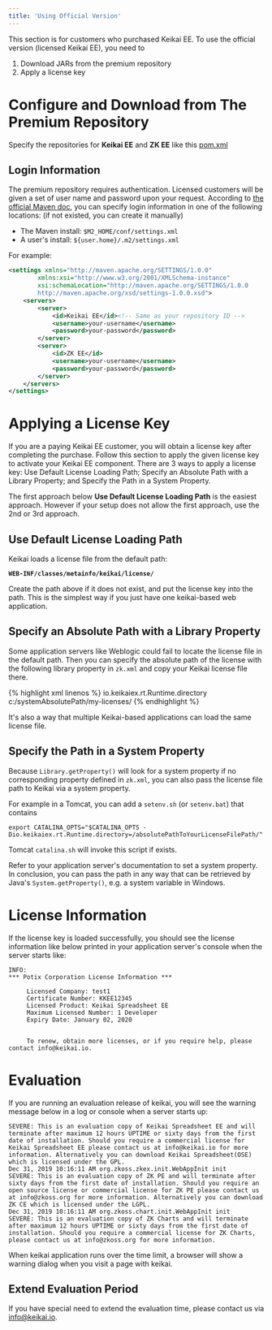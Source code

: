 ```yaml
---
title: 'Using Official Version'
---
```

This section is for customers who purchased Keikai EE. To use the official version (licensed Keikai EE), you need to
1. Download JARs from the premium repository
2. Apply a license key

# Configure and Download from The Premium Repository
Specify the repositories for **Keikai EE** and **ZK EE** like this [pom.xml](https://github.com/keikai/dev-ref/blob/master/pom.xml)

## Login Information
The premium repository requires authentication. Licensed customers will be given a set of user name and password upon your request. According to [the official Maven doc](https://maven.apache.org/settings.html), you can specify login information in one of the following locations: (if not existed, you can create it manually)
* The Maven install: `$M2_HOME/conf/settings.xml`
* A user's install: `${user.home}/.m2/settings.xml`

For example:
```xml
<settings xmlns="http://maven.apache.org/SETTINGS/1.0.0"
        xmlns:xsi="http://www.w3.org/2001/XMLSchema-instance"
        xsi:schemaLocation="http://maven.apache.org/SETTINGS/1.0.0
        http://maven.apache.org/xsd/settings-1.0.0.xsd">
    <servers>
        <server>
            <id>Keikai EE</id><!-- Same as your repository ID -->
            <username>your-username</username> 
            <password>your-password</password> 
        </server>    
        <server>
            <id>ZK EE</id>
            <username>your-username</username> 
            <password>your-password</password> 
        </server>
    </servers>
</settings>
```


# Applying a License Key
If you are a paying Keikai EE customer, you will obtain a license key after completing the purchase. Follow this section to apply the given license key to activate your Keikai EE component. There are 3 ways to apply a license key: Use Default License Loading Path; Specify an Absolute Path with a Library Property; and Specify the Path in a System Property. 

The first approach below **Use Default License Loading Path** is the easiest approach. However if your setup does not allow the first approach, use the 2nd or 3rd approach.

## Use Default License Loading Path

Keikai loads a license file from the default path:

**`WEB-INF/classes/metainfo/keikai/license/`**

Create the path above if it does not exist, and put the license key into
the path. This is the simplest way if you just have one keikai-based web
application.

## Specify an Absolute Path with a Library Property

Some application servers like Weblogic could fail to locate the license
file in the default path. Then you can specify the absolute path of the
license with the following library property in `zk.xml` and copy your
Keikai license file there.

{% highlight xml linenos %}
<library-property>
    <name>io.keikaiex.rt.Runtime.directory</name>
    <value>c:/systemAbsolutePath/my-licenses/</value>
</library-property>
{% endhighlight %}

It's also a way that multiple Keikai-based applications can load the same license file.

## Specify the Path in a System Property

Because `Library.getProperty()` will look for a system property if no
corresponding property defined in `zk.xml`, you can also pass the
license file path to Keikai via a system property.

For example in a Tomcat, you can add a `setenv.sh` (or `setenv.bat`) that contains

```
export CATALINA_OPTS="$CATALINA_OPTS -Dio.keikaiex.rt.Runtime.directory=/absolutePathToYourLicenseFilePath/"
```

Tomcat `catalina.sh` will invoke this script if exists.

Refer to your application server's documentation to set a system
property. In conclusion, you can pass the path in any way that can be
retrieved by Java's `System.getProperty()`, e.g. a system variable in
Windows.

# License Information

If the license key is loaded successfully, you should see the license
information like below printed in your application server's console when
the server starts like:

```
INFO: 
*** Potix Corporation License Information ***

     Licensed Company: test1
     Certificate Number: KKEE12345       
     Licensed Product: Keikai Spreadsheet EE
     Maximum Licensed Number: 1 Developer
     Expiry Date: January 02, 2020


     To renew, obtain more licenses, or if you require help, please contact info@keikai.io.
```


# Evaluation
If you are running an evaluation release of keikai, you will see the warning message below in a log or console when a server starts up:

```
SEVERE: This is an evaluation copy of Keikai Spreadsheet EE and will terminate after maximum 12 hours UPTIME or sixty days from the first date of installation. Should you require a commercial license for Keikai Spreadsheet EE please contact us at info@keikai.io for more information. Alternatively you can download Keikai Spreadsheet(OSE) which is licensed under the GPL.
Dec 31, 2019 10:16:11 AM org.zkoss.zkex.init.WebAppInit init
SEVERE: This is an evaluation copy of ZK PE and will terminate after sixty days from the first date of installation. Should you require an open source license or commercial license for ZK PE please contact us at info@zkoss.org for more information. Alternatively you can download ZK CE which is licensed under the LGPL.
Dec 31, 2019 10:16:11 AM org.zkoss.chart.init.WebAppInit init
SEVERE: This is an evaluation copy of ZK Charts and will terminate after maximum 12 hours UPTIME or sixty days from the first date of installation. Should you require a commercial license for ZK Charts, please contact us at info@zkoss.org for more information.
```

When keikai application runs over the time limit, a browser will show a warning dialog when you visit a page with keikai.

## Extend Evaluation Period
If you have special need to extend the evaluation time, please contact us via info@keikai.io.
